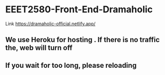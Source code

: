 # EEET2580-Front-End-Dramaholic
Link https://dramaholic-official.netlify.app/
  <h2>
          We use Heroku for hosting . If there is no traffic the, web will turn
          off
        </h2>
        <h2>If you wait for too long, please reloading</h2>
